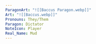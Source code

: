 ```yaml
---
ParagonArt: "![[Baccus Paragon.webp]]"
Art: "![[Baccus.webp]]"
Pronouns: They/Them
Paragon: Dictator
NoteIcon: Player
Real_Name: Mud
---
```

